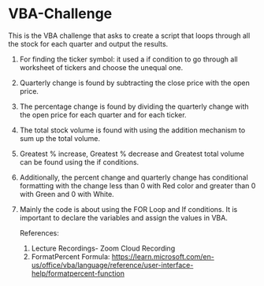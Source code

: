 # VBA-Challenge 

This is the VBA challenge that asks to create a script that loops through all the stock for each quarter and output the results.

1. For finding the ticker symbol: it used a if condition to go through all worksheet of tickers and choose the unequal one.

2. Quarterly change is found by subtracting the close price with the open price.

3. The percentage change is found by dividing the quarterly change with the open price for each quarter and for each ticker.

4. The total stock volume is found with using the addition mechanism to sum up the total volume.

5. Greatest % increase, Greatest % decrease and Greatest total volume can be found using the if conditions. 

6. Additionally, the percent change and quarterly change has conditional formatting with the change less than 0 with Red color and greater than 0 with Green and 0 with White. 

7. Mainly the code is about using the FOR Loop and If conditions. It is important to declare the variables and assign the values in VBA. 

    References:
    1. Lecture Recordings- Zoom Cloud Recording
    2. FormatPercent Formula: https://learn.microsoft.com/en-us/office/vba/language/reference/user-interface-help/formatpercent-function

